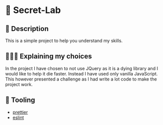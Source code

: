 # 💺 Secret-Lab

## 📝 Description

This is a simple project to help you understand my skills.

## 🙆🏻‍♀️ Explaining my choices

In the project I have chosen to not use JQuery as it is a dying library and I would like to help it die faster. Instead I have used only vanilla JavaScript. This however presented a challenge as I had write a lot code to make the project work.

## 🔧 Tooling

- [prettier](https://prettier.io/)
- [eslint](https://eslint.org/)
